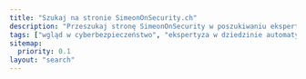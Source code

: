 ```yaml
---
title: "Szukaj na stronie SimeonOnSecurity.ch"
description: "Przeszukaj stronę SimeonOnSecurity w poszukiwaniu ekspertów w dziedzinie cyberbezpieczeństwa, automatyzacji i nowoczesnej technologii. Bądź na bieżąco i bezpieczny."
tags: ["wgląd w cyberbezpieczeństwo", "ekspertyza w dziedzinie automatyzacji", "trendy technologiczne", "bezpieczeństwo cyfrowe", "obrona przed cyberatakami", "ochrona sieci", "bezpieczeństwo informacji", "wgląd w technologię", "zagrożenia cybernetyczne", "zasoby technologiczne", "porady dotyczące bezpieczeństwa", "wiadomości branżowe", "aktualizacje technologiczne", "artykuły o cyberbezpieczeństwie", "techniki automatyzacji", "prywatność cyfrowa", "ekspertyza techniczna", "wiedza IT", "bezpieczeństwo sieci", "zasoby w dziedzinie cyberbezpieczeństwa"]
sitemap:
  priority: 0.1
layout: "search"
---
```

